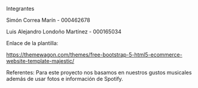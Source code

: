 Integrantes 

Simón Correa Marín - 000462678

Luis Alejandro Londoño Martínez - 000165034


Enlace de la plantilla:

https://themewagon.com/themes/free-bootstrap-5-html5-ecommerce-website-template-majestic/

Referentes: Para este proyecto nos basamos en nuestros gustos musicales además de usar fotos e información de Spotify.
